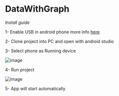 # DataWithGraph

*Install guide*

1- Enable USB in android phone more info [here](https://developer.android.com/studio/debug/dev-options#:~:text=To%20enable%20USB%20debugging%2C%20toggle,Advanced%20>%20Developer%20Options%20>%20USB%20debugging)

2- Clone project into PC and open with android studio

3- Select phone as Running device 

![image](https://user-images.githubusercontent.com/79314835/207167144-e733b2c9-6f38-45c5-96ba-5ad629444d62.png)

4- Run project

![image](https://user-images.githubusercontent.com/79314835/207167668-e662a875-1059-44f1-9b3f-8c4594730749.png)

5- App will start automatically
